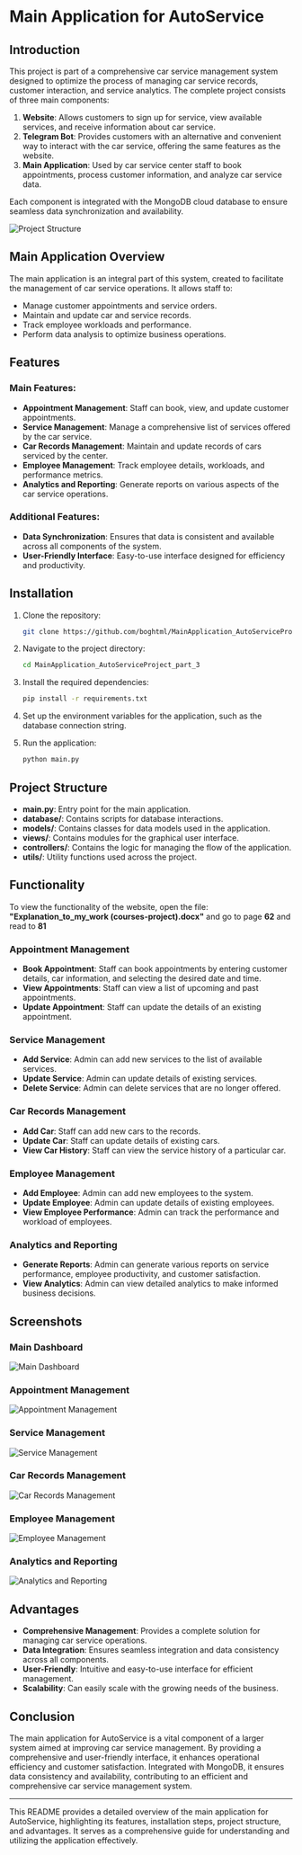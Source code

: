 # Main Application for AutoService

## Introduction

This project is part of a comprehensive car service management system designed to optimize the process of managing car service records, customer interaction, and service analytics. The complete project consists of three main components:

1. **Website**: Allows customers to sign up for service, view available services, and receive information about car service.
2. **Telegram Bot**: Provides customers with an alternative and convenient way to interact with the car service, offering the same features as the website.
3. **Main Application**: Used by car service center staff to book appointments, process customer information, and analyze car service data.

Each component is integrated with the MongoDB cloud database to ensure seamless data synchronization and availability.

![Project Structure](https://github.com/boghtml/TelegramBot_AutoServiceProject_part_1/assets/119760440/f30720c6-70fe-47de-a98a-502ae62bf98f)

## Main Application Overview

The main application is an integral part of this system, created to facilitate the management of car service operations. It allows staff to:
- Manage customer appointments and service orders.
- Maintain and update car and service records.
- Track employee workloads and performance.
- Perform data analysis to optimize business operations.

## Features

### Main Features:
- **Appointment Management**: Staff can book, view, and update customer appointments.
- **Service Management**: Manage a comprehensive list of services offered by the car service.
- **Car Records Management**: Maintain and update records of cars serviced by the center.
- **Employee Management**: Track employee details, workloads, and performance metrics.
- **Analytics and Reporting**: Generate reports on various aspects of the car service operations.

### Additional Features:
- **Data Synchronization**: Ensures that data is consistent and available across all components of the system.
- **User-Friendly Interface**: Easy-to-use interface designed for efficiency and productivity.

## Installation

1. Clone the repository:
    ```bash
    git clone https://github.com/boghtml/MainApplication_AutoServiceProject_part_3.git
    ```

2. Navigate to the project directory:
    ```bash
    cd MainApplication_AutoServiceProject_part_3
    ```

3. Install the required dependencies:
    ```bash
    pip install -r requirements.txt
    ```

4. Set up the environment variables for the application, such as the database connection string.

5. Run the application:
    ```bash
    python main.py
    ```

## Project Structure

- **main.py**: Entry point for the main application.
- **database/**: Contains scripts for database interactions.
- **models/**: Contains classes for data models used in the application.
- **views/**: Contains modules for the graphical user interface.
- **controllers/**: Contains the logic for managing the flow of the application.
- **utils/**: Utility functions used across the project.

## Functionality

To view the functionality of the website, open the file: **"Explanation_to_my_work (courses-project).docx"** and go to page **62** and read to **81**

### Appointment Management
- **Book Appointment**: Staff can book appointments by entering customer details, car information, and selecting the desired date and time.
- **View Appointments**: Staff can view a list of upcoming and past appointments.
- **Update Appointment**: Staff can update the details of an existing appointment.

### Service Management
- **Add Service**: Admin can add new services to the list of available services.
- **Update Service**: Admin can update details of existing services.
- **Delete Service**: Admin can delete services that are no longer offered.

### Car Records Management
- **Add Car**: Staff can add new cars to the records.
- **Update Car**: Staff can update details of existing cars.
- **View Car History**: Staff can view the service history of a particular car.

### Employee Management
- **Add Employee**: Admin can add new employees to the system.
- **Update Employee**: Admin can update details of existing employees.
- **View Employee Performance**: Admin can track the performance and workload of employees.

### Analytics and Reporting
- **Generate Reports**: Admin can generate various reports on service performance, employee productivity, and customer satisfaction.
- **View Analytics**: Admin can view detailed analytics to make informed business decisions.

## Screenshots

### Main Dashboard
![Main Dashboard](https://github.com/boghtml/MainApplication_AutoServiceProject_part_3/assets/main_dashboard.png)

### Appointment Management
![Appointment Management](https://github.com/boghtml/MainApplication_AutoServiceProject_part_3/assets/appointment_management.png)

### Service Management
![Service Management](https://github.com/boghtml/MainApplication_AutoServiceProject_part_3/assets/service_management.png)

### Car Records Management
![Car Records Management](https://github.com/boghtml/MainApplication_AutoServiceProject_part_3/assets/car_records_management.png)

### Employee Management
![Employee Management](https://github.com/boghtml/MainApplication_AutoServiceProject_part_3/assets/employee_management.png)

### Analytics and Reporting
![Analytics and Reporting](https://github.com/boghtml/MainApplication_AutoServiceProject_part_3/assets/analytics_reporting.png)

## Advantages

- **Comprehensive Management**: Provides a complete solution for managing car service operations.
- **Data Integration**: Ensures seamless integration and data consistency across all components.
- **User-Friendly**: Intuitive and easy-to-use interface for efficient management.
- **Scalability**: Can easily scale with the growing needs of the business.

## Conclusion

The main application for AutoService is a vital component of a larger system aimed at improving car service management. By providing a comprehensive and user-friendly interface, it enhances operational efficiency and customer satisfaction. Integrated with MongoDB, it ensures data consistency and availability, contributing to an efficient and comprehensive car service management system.

---

This README provides a detailed overview of the main application for AutoService, highlighting its features, installation steps, project structure, and advantages. It serves as a comprehensive guide for understanding and utilizing the application effectively.
